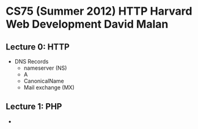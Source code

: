 # CS75 (Summer 2012) HTTP Harvard Web Development David Malan

## Lecture 0: HTTP

- DNS Records
    - nameserver (NS)
    - A 
    - CanonicalName
    - Mail exchange (MX)

## Lecture 1: PHP

- 